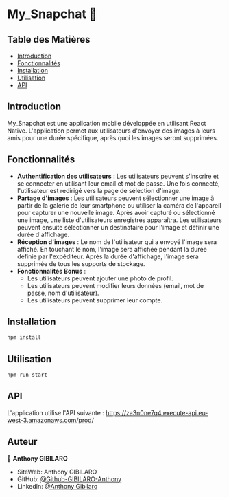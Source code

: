 # My_Snapchat :camera_flash:

## Table des Matières

- [Introduction](#introduction)
- [Fonctionnalités](#fonctionnalités)
- [Installation](#installation)
- [Utilisation](#utilisation)
- [API](#api)
<!-- - [Contribution](#contribution) -->
<!-- - [Licence](#licence) -->

## Introduction

My_Snapchat est une application mobile développée en utilisant React Native. L'application permet aux utilisateurs d'envoyer des images à leurs amis pour une durée spécifique, après quoi les images seront supprimées.

## Fonctionnalités

- **Authentification des utilisateurs** : Les utilisateurs peuvent s'inscrire et se connecter en utilisant leur email et mot de passe. Une fois connecté, l'utilisateur est redirigé vers la page de sélection d'image.
- **Partage d'images** : Les utilisateurs peuvent sélectionner une image à partir de la galerie de leur smartphone ou utiliser la caméra de l'appareil pour capturer une nouvelle image. Après avoir capturé ou sélectionné une image, une liste d'utilisateurs enregistrés apparaîtra. Les utilisateurs peuvent ensuite sélectionner un destinataire pour l'image et définir une durée d'affichage.
- **Réception d'images** : Le nom de l'utilisateur qui a envoyé l'image sera affiché. En touchant le nom, l'image sera affichée pendant la durée définie par l'expéditeur. Après la durée d'affichage, l'image sera supprimée de tous les supports de stockage.
- **Fonctionnalités Bonus** :
  - Les utilisateurs peuvent ajouter une photo de profil.
  - Les utilisateurs peuvent modifier leurs données (email, mot de passe, nom d'utilisateur).
  - Les utilisateurs peuvent supprimer leur compte.

## Installation

```sh
npm install
```

## Utilisation

```sh
npm run start
```

## API

L'application utilise l'API suivante : https://za3n0ne7q4.execute-api.eu-west-3.amazonaws.com/prod/
## Auteur 

👤 **Anthony GIBILARO**

* SiteWeb: Anthony GIBILARO
* GitHub: [@Github-GIBILARO-Anthony](https://github.com/Github-GIBILARO-Anthony)
* LinkedIn: [@Anthony Gibilaro](https://www.linkedin.com/in/anthony-gibilaro/)


<!-- ## Contribution -->

<!-- (Instructions de contribution ici) -->

<!-- ## Licence -->

<!-- (Information sur la licence ici) -->
